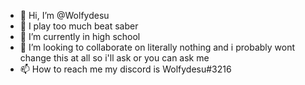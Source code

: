 - 👋 Hi, I’m @Wolfydesu
- 👀 I play too much beat saber
- 🌱 I’m currently in high school
- 💞️ I’m looking to collaborate on literally nothing and i probably wont change this at all so i'll ask or you can ask me
- 📫 How to reach me my discord is Wolfydesu#3216

<!---
Wolfydesu/Wolfydesu is a ✨ special ✨ repository because its `README.md` (this file) appears on your GitHub profile.
You can click the Preview link to take a look at your changes.
--->
